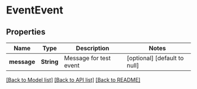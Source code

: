 # EventEvent

## Properties
Name | Type | Description | Notes
------------ | ------------- | ------------- | -------------
**message** | **String** | Message for test event | [optional] [default to null]

[[Back to Model list]](../README.md#documentation-for-models) [[Back to API list]](../README.md#documentation-for-api-endpoints) [[Back to README]](../README.md)


